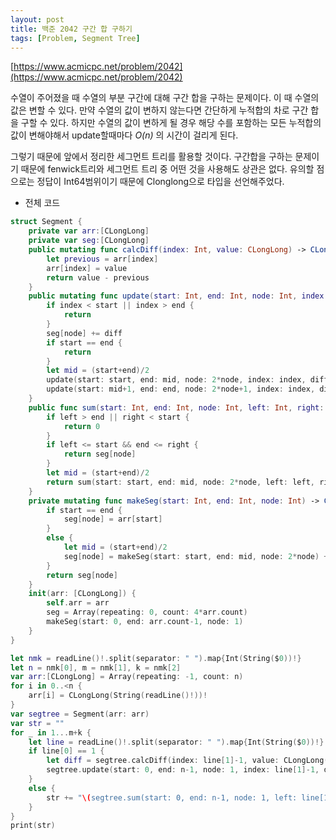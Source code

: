 ```yaml
---
layout: post
title: 백준 2042 구간 합 구하기
tags: [Problem, Segment Tree]
---
```


[https://www.acmicpc.net/problem/2042](https://www.acmicpc.net/problem/2042)

수열이 주어졌을 때 수열의 부분 구간에 대해 구간 합을 구하는 문제이다. 이 때 수열의 값은 변할 수 있다. 만약 수열의 값이 변하지 않는다면 간단하게 누적합의 차로 구간 합을 구할 수 있다. 하지만 수열의 값이 변하게 될 경우 해당 수를 포함하는 모든 누적합의 값이 변해야해서 update할때마다 *O(n)* 의 시간이 걸리게 된다.  

그렇기 때문에 앞에서 정리한 세그먼트 트리를 활용할 것이다. 구간합을 구하는 문제이기 때문에 fenwick트리와 세그먼트 트리 중 어떤 것을 사용해도 상관은 없다. 유의할 점으로는 정답이 Int64범위이기 때문에 Clonglong으로 타입을 선언해주었다.

- 전체 코드



```swift
struct Segment {
    private var arr:[CLongLong]
    private var seg:[CLongLong]
    public mutating func calcDiff(index: Int, value: CLongLong) -> CLongLong {
        let previous = arr[index]
        arr[index] = value
        return value - previous
    }
    public mutating func update(start: Int, end: Int, node: Int, index: Int, diff: CLongLong) {
        if index < start || index > end {
            return
        }
        seg[node] += diff
        if start == end {
            return
        }
        let mid = (start+end)/2
        update(start: start, end: mid, node: 2*node, index: index, diff: diff)
        update(start: mid+1, end: end, node: 2*node+1, index: index, diff: diff)
    }
    public func sum(start: Int, end: Int, node: Int, left: Int, right: Int) -> CLongLong {
        if left > end || right < start {
            return 0
        }
        if left <= start && end <= right {
            return seg[node]
        }
        let mid = (start+end)/2
        return sum(start: start, end: mid, node: 2*node, left: left, right: right) + sum(start: mid+1, end: end, node: 2*node+1, left: left, right: right)
    }
    private mutating func makeSeg(start: Int, end: Int, node: Int) -> CLongLong {
        if start == end {
            seg[node] = arr[start]
        }
        else {
            let mid = (start+end)/2
            seg[node] = makeSeg(start: start, end: mid, node: 2*node) + makeSeg(start: mid+1, end: end, node: 2*node+1)
        }
        return seg[node]
    }
    init(arr: [CLongLong]) {
        self.arr = arr
        seg = Array(repeating: 0, count: 4*arr.count)
        makeSeg(start: 0, end: arr.count-1, node: 1)
    }
}

let nmk = readLine()!.split(separator: " ").map{Int(String($0))!}
let n = nmk[0], m = nmk[1], k = nmk[2]
var arr:[CLongLong] = Array(repeating: -1, count: n)
for i in 0..<n {
    arr[i] = CLongLong(String(readLine()!))!
}
var segtree = Segment(arr: arr)
var str = ""
for _ in 1...m+k {
    let line = readLine()!.split(separator: " ").map{Int(String($0))!}
    if line[0] == 1 {
        let diff = segtree.calcDiff(index: line[1]-1, value: CLongLong(line[2]))
        segtree.update(start: 0, end: n-1, node: 1, index: line[1]-1, diff: diff)
    }
    else {
        str += "\(segtree.sum(start: 0, end: n-1, node: 1, left: line[1]-1, right: line[2]-1))\n"
    }
}
print(str)
```

